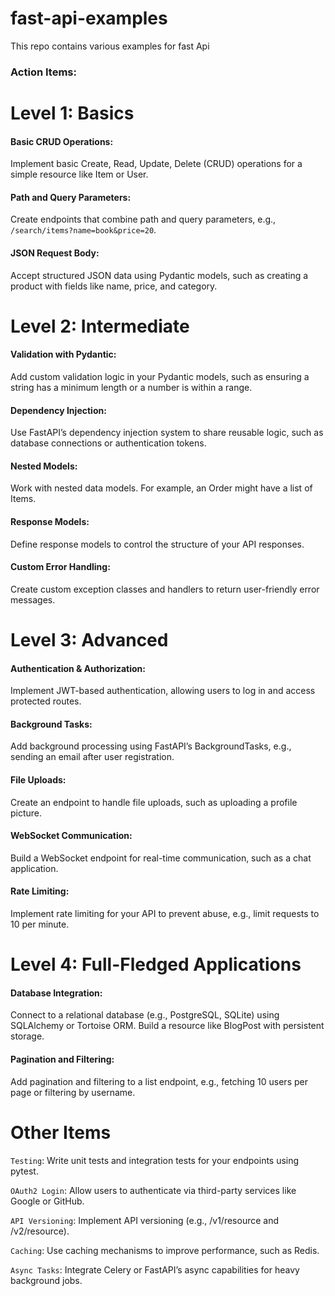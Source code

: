 # fast-api-examples
This repo contains various examples for fast Api

### Action Items:

# Level 1: Basics
#### Basic CRUD Operations:
Implement basic Create, Read, Update, Delete (CRUD) operations for a simple resource like Item or User.

#### Path and Query Parameters:
Create endpoints that combine path and query parameters, e.g., ```/search/items?name=book&price=20```.

#### JSON Request Body:
Accept structured JSON data using Pydantic models, such as creating a product with fields like name, price, and category.

# Level 2: Intermediate
#### Validation with Pydantic:
Add custom validation logic in your Pydantic models, such as ensuring a string has a minimum length or a number is within a range.

#### Dependency Injection:
Use FastAPI’s dependency injection system to share reusable logic, such as database connections or authentication tokens.

#### Nested Models:
Work with nested data models. For example, an Order might have a list of Items.

#### Response Models:
Define response models to control the structure of your API responses.

#### Custom Error Handling:
Create custom exception classes and handlers to return user-friendly error messages.

# Level 3: Advanced
#### Authentication & Authorization:
Implement JWT-based authentication, allowing users to log in and access protected routes.

#### Background Tasks:
Add background processing using FastAPI’s BackgroundTasks, e.g., sending an email after user registration.

#### File Uploads:
Create an endpoint to handle file uploads, such as uploading a profile picture.

#### WebSocket Communication:
Build a WebSocket endpoint for real-time communication, such as a chat application.

#### Rate Limiting:
Implement rate limiting for your API to prevent abuse, e.g., limit requests to 10 per minute.

# Level 4: Full-Fledged Applications
#### Database Integration:
Connect to a relational database (e.g., PostgreSQL, SQLite) using SQLAlchemy or Tortoise ORM. Build a resource like BlogPost with persistent storage.

#### Pagination and Filtering:
Add pagination and filtering to a list endpoint, e.g., fetching 10 users per page or filtering by username.

# Other Items

```Testing```: Write unit tests and integration tests for your endpoints using pytest.

```OAuth2 Login```: Allow users to authenticate via third-party services like Google or GitHub.

```API Versioning```: Implement API versioning (e.g., /v1/resource and /v2/resource).

```Caching```: Use caching mechanisms to improve performance, such as Redis.

```Async Tasks```: Integrate Celery or FastAPI’s async capabilities for heavy background jobs.